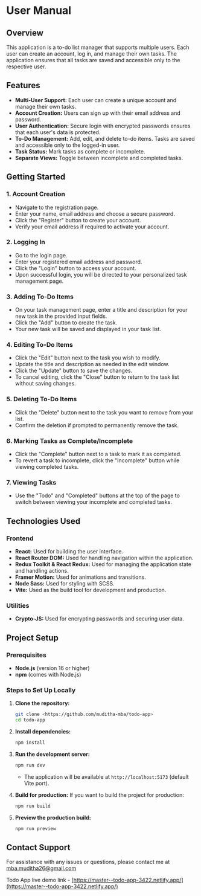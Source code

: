 # User Manual

## Overview

This application is a to-do list manager that supports multiple users. Each user can create an account, log in, and manage their own tasks. The application ensures that all tasks are saved and accessible only to the respective user.

## Features

- **Multi-User Support:** Each user can create a unique account and manage their own tasks.
- **Account Creation:** Users can sign up with their email address and password.
- **User Authentication:** Secure login with encrypted passwords ensures that each user's data is protected.
- **To-Do Management:** Add, edit, and delete to-do items. Tasks are saved and accessible only to the logged-in user.
- **Task Status:** Mark tasks as complete or incomplete.
- **Separate Views:** Toggle between incomplete and completed tasks.

## Getting Started

### 1. Account Creation

- Navigate to the registration page.
- Enter your name, email address and choose a secure password.
- Click the "Register" button to create your account.
- Verify your email address if required to activate your account.

### 2. Logging In

- Go to the login page.
- Enter your registered email address and password.
- Click the "Login" button to access your account.
- Upon successful login, you will be directed to your personalized task management page.

### 3. Adding To-Do Items

- On your task management page, enter a title and description for your new task in the provided input fields.
- Click the "Add" button to create the task.
- Your new task will be saved and displayed in your task list.

### 4. Editing To-Do Items

- Click the "Edit" button next to the task you wish to modify.
- Update the title and description as needed in the edit window.
- Click the "Update" button to save the changes.
- To cancel editing, click the "Close" button to return to the task list without saving changes.

### 5. Deleting To-Do Items

- Click the "Delete" button next to the task you want to remove from your list.
- Confirm the deletion if prompted to permanently remove the task.

### 6. Marking Tasks as Complete/Incomplete

- Click the "Complete" button next to a task to mark it as completed.
- To revert a task to incomplete, click the "Incomplete" button while viewing completed tasks.

### 7. Viewing Tasks

- Use the "Todo" and "Completed" buttons at the top of the page to switch between viewing your incomplete and completed tasks.

## Technologies Used

### Frontend

- **React:** Used for building the user interface.
- **React Router DOM:** Used for handling navigation within the application.
- **Redux Toolkit & React Redux:** Used for managing the application state and handling actions.
- **Framer Motion:** Used for animations and transitions.
- **Node Sass:** Used for styling with SCSS.
- **Vite:** Used as the build tool for development and production.

### Utilities

- **Crypto-JS:** Used for encrypting passwords and securing user data.

## Project Setup

### Prerequisites

- **Node.js** (version 16 or higher)
- **npm** (comes with Node.js)

### Steps to Set Up Locally

1. **Clone the repository:**

   ```bash
   git clone <https://github.com/muditha-mba/todo-app>
   cd todo-app
   ```

2. **Install dependencies:**

   ```bash
   npm install
   ```

3. **Run the development server:**

   ```bash
   npm run dev
   ```

   - The application will be available at `http://localhost:5173` (default Vite port).

4. **Build for production:**
   If you want to build the project for production:

   ```bash
   npm run build
   ```

5. **Preview the production build:**
   ```bash
   npm run preview
   ```

## Contact Support

For assistance with any issues or questions, please contact me at [mba.muditha26@gmail.com](mba.muditha26@gmail.com)

Todo App live demo link - [https://master--todo-app-3422.netlify.app/](https://master--todo-app-3422.netlify.app/)
